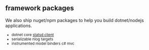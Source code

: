 ##  framework packages

We also ship nuget/npm packages to help you build dotnet/nodejs applications.

<small>

* dotnet core [statsd client](https://github.com/TryStatsN/StatsN)
* serializable nlog targets
* instrumented model binders c# mvc

</small>
